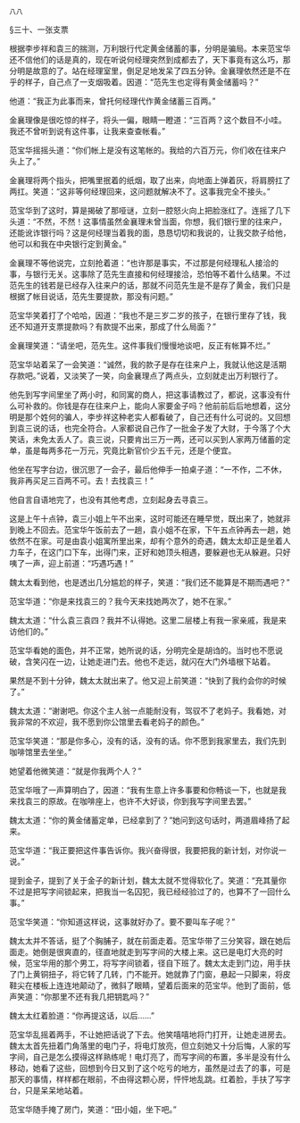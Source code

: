     八八 

   §三十、一张支票

   根据李步祥和袁三的揣测，万利银行代定黄金储蓄的事，分明是骗局。本来范宝华还不信他们的话是真的，现在听说何经理突然到成都去了，天下事竟有这么巧，那分明是故意的了。站在经理室里，倒足足地发呆了四五分钟。金襄理依然还是不在乎的样子，自己点了一支烟吸着。因道：“范先生也定得有黄金储蓄吗？”

   他道：“我正为此事而来，曾托何经理代作黄金储蓄三百两。”

   金襄理像是很吃惊的样子，将头一偏，眼睛一瞪道：“三百两？这个数目不小哇。我还不曾听到说有这件事，让我来查查帐看。”

   范宝华摇摇头道：“你们帐上是没有这笔帐的。我给的六百万元，你们收在往来户头上了。”

   金襄理将两个指头，把嘴里抿着的纸烟，取了出来，向地面上弹着灰，将肩膀扛了两扛。笑道：“这非等何经理回来，这问题就解决不了。这事我完全不接头。”

   范宝华到了这时，算是揭破了那哑谜，立刻一腔怒火向上把脸涨红了。连摇了几下头道：“不然，不然！这事情虽然金襄理未曾当面，你想，我们银行里的往来户，还能讹诈银行吗？这是何经理当着我的面，恳恳切切和我说的，让我交款子给他，他可以和我在中央银行定到黄金。”

   金襄理不等他说完，立刻抢着道：“也许那是事实，不过那是何经理私人接洽的事，与银行无关。这事除了范先生直接和何经理接洽，恐怕等不着什么结果。不过范先生的钱若是已经存入往来户的话，那就不问范先生是不是存了黄金，我们只是根据了帐目说话，范先生要提款，那没有问题。”

   范宝华笑着打了个哈哈，因道：“我也不是三岁二岁的孩子，在银行里存了钱，我还不知道开支票提款吗？有款提不出来，那成了什么局面？”

   金襄理笑道：“请坐吧，范先生。这件事我们慢慢地谈吧，反正有帐算不烂。”

   范宝华站着呆了一会笑道：“诚然，我的款子是存在往来户上，我就认他这是活期存款吧。”说着，又淡笑了一笑，向金襄理点了两点头，立刻就走出万利银行了。

   他先到写字间里坐了两小时，和同寓的商人，把这事请教过了，都说，这事没有什么可补救的。你钱是存在往来户上，能向人家要金子吗？他前前后后地想着，这分明是那个姓何的骗人，李步祥这种老实人都看破了，自己还有什么可说的。又回想到袁三说的话，也完全符合。人家都说自己作了一批金子发了大财，于今落了个大笑话，未免太丢人了。袁三说，只要肯出三万一两，还可以买到人家两万储蓄的定单，虽是每两多花一万元，究竟比新官价少五千元，还是个便宜。

   他坐在写字台边，很沉思了一会子，最后他伸手一拍桌子道：“一不作，二不休，我非再买足三百两不可。去！去找袁三！”

   他自言自语地完了，也没有其他考虑，立刻起身去寻袁三。

   这是上午十点钟，袁三小姐上午不出来，这时可能还在睡早觉，既出来了，她就非到晚上不回去。范宝华午饭前去了一趟，袁小姐不在家，下午五点钟再去一趟，她依然不在家。可是由袁小姐寓所里出来，却有个意外的奇遇，魏太太却正是坐着人力车子，在这门口下车，出得门来，正好和她顶头相遇，要躲避也无从躲避。只好咦了一声，迎上前道：“巧遇巧遇！”

   魏太太看到他，也是透出几分尴尬的样子，笑道：“我们还不能算是不期而遇吧？”

   范宝华道：“你是来找袁三的？我今天来找她两次了，她不在家。”

   魏太太道：“什么袁三袁四？我并不认得她。这里二层楼上有我一家亲戚，我是来访他们的。”

   范宝华看她的面色，并不正常，她所说的话，分明完全是胡诌的。当时也不愿说破，含笑闪在一边，让她走进门去。他也不走远，就闪在大门外墙根下站着。

   果然是不到十分钟，魏太太就出来了。他又迎上前笑道：“快到了我约会你的时候了。”

   魏太太道：“谢谢吧。你这个主人翁一点能耐没有，驾驭不了老妈子。我看她，对我非常的不欢迎，我不愿到你公馆里去看老妈子的颜色。”

   范宝华笑道：“那是你多心，没有的话，没有的话。你不愿到我家里去，我们先到咖啡馆里去坐坐。”

   她望着他微笑道：“就是你我两个人？”

   范宝华哦了一声算明白了，因道：“我有生意上许多事要和你畅谈一下，也就是我来找袁三的原故。在咖啡座上，也许不大好谈，你到我写字间里去罢。”

   魏太太道：“你的黄金储蓄定单，已经拿到了？”她问到这句话时，两道眉峰扬了起来。

   范宝华道：“我正要把这件事告诉你。我兴奋得很，我要把我的新计划，对你说一说。”

   提到金子，提到了关于金子的新计划，魏太太就不觉得软化了。笑道：“充其量你不过是把写字间锁起来，把我当一名囚犯，我已经经验过了的，也算不了一回什么事。”

   范宝华笑道：“你知道这样说，这事就好办了。要不要叫车子呢？”

   魏太太并不答话，挺了个胸脯子，就在前面走着。范宝华带了三分笑容，跟在她后面走。她倒是很爽直的，径直地就走到写字间的大楼上来。这已是电灯大亮的时候，范宝华用的那个男工，将写字间锁着，径自下班了。魏太太走到门边，用手扶了门上黄铜扭子，将它转了几转，门不能开。她就靠了门窗，悬起一只脚来，将皮鞋尖在楼板上连连地颠动了，微斜了眼睛，望着后面来的范宝华。他到了面前，低声笑道：“你那里不还有我几把钥匙吗？”

   魏太太红着脸道：“你再提这话，以后……”

   范宝华乱摇着两手，不让她把话说了下去。他笑嘻嘻地将门打开，让她走进房去。魏太太首先扭着门角落里的电门子，将电灯放亮，但立刻她又十分后悔，人家的写字间，自己是怎么摸得这样熟练呢！电灯亮了，而写字间的布置，多半是没有什么移动，她看了这些，回想到今日又到了这个吃亏的地方，虽然是过去了的事，可是那天的事情，样样都在眼前，不由得这颗心房，怦怦地乱跳。红着脸，手扶了写字台，只是呆呆地站着。

   范宝华随手掩了房门，笑道：“田小姐，坐下吧。”

